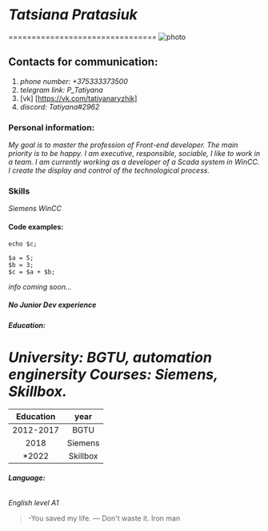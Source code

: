 # ***Tatsiana Pratasiuk***
================================
![photo](/img/Users/tanya/Desktop)

## **Contacts for communication:**
1. _phone number: +375333373500_
2. _telegram link: P_Tatiyana_ 
3. [vk] [https://vk.com/tatiyanaryzhik]
4. _discord: Tatiyana#2962_


### **Personal information:**
_My goal is to master the profession of Front-end developer. The main priority is to be happy. I am executive, responsible, sociable, I like to work in a team. I am currently working as a developer of a Scada system in WinCC. I create the display and control of the technological process._


### **Skills**
_Siemens WinCC_


#### **Code examples:**
`echo $c;`
```
$a = 5;
$b = 3;
$c = $a + $b; 
```
_info coming soon..._


##### **No Junior Dev experience**


###### **Education:**
_University: BGTU, automation enginersity_
_Courses: Siemens, Skillbox._
==============================
  Education | year
:----------:|:------:
2012-2017 | BGTU
2018      | Siemens
\*2022      |Skillbox

###### **Language:**
_English level A1_
> -You saved my life.
>— Don't waste it.
>Iron man
